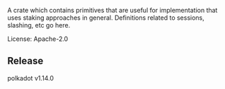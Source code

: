 A crate which contains primitives that are useful for implementation that uses staking
approaches in general. Definitions related to sessions, slashing, etc go here.

License: Apache-2.0


## Release

polkadot v1.14.0
